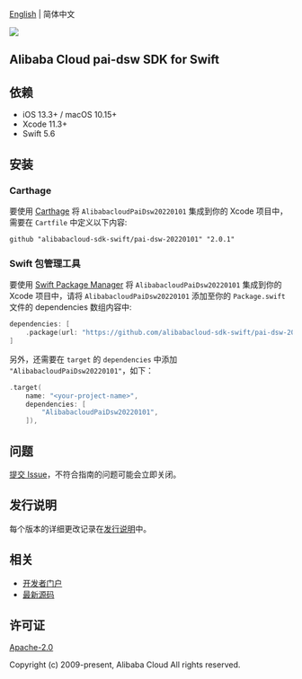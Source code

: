 [English](README.md) | 简体中文

![](https://aliyunsdk-pages.alicdn.com/icons/AlibabaCloud.svg)

## Alibaba Cloud pai-dsw SDK for Swift

## 依赖

- iOS 13.3+ / macOS 10.15+
- Xcode 11.3+
- Swift 5.6

## 安装

### Carthage

要使用 [Carthage](https://github.com/Carthage/Carthage) 将 `AlibabacloudPaiDsw20220101` 集成到你的 Xcode 项目中，需要在 `Cartfile` 中定义以下内容:

```ogdl
github "alibabacloud-sdk-swift/pai-dsw-20220101" "2.0.1"
```

### Swift 包管理工具

要使用 [Swift Package Manager](https://swift.org/package-manager/) 将 `AlibabacloudPaiDsw20220101` 集成到你的 Xcode 项目中，请将 `AlibabacloudPaiDsw20220101` 添加至你的 `Package.swift` 文件的 dependencies 数组内容中:

```swift
dependencies: [
    .package(url: "https://github.com/alibabacloud-sdk-swift/pai-dsw-20220101.git", from: "2.0.1")
]
```

另外，还需要在 `target` 的 `dependencies` 中添加 `"AlibabacloudPaiDsw20220101"`，如下：

```swift
.target(
    name: "<your-project-name>",
    dependencies: [
        "AlibabacloudPaiDsw20220101",
    ]),
```

## 问题

[提交 Issue](https://github.com/alibabacloud-sdk-swift/pai-dsw-20220101/issues/new)，不符合指南的问题可能会立即关闭。

## 发行说明

每个版本的详细更改记录在[发行说明](./ChangeLog.txt)中。

## 相关

* [开发者门户](https://next.api.aliyun.com/home)
* [最新源码](https://github.com/alibabacloud-sdk-swift/pai-dsw-20220101)

## 许可证

[Apache-2.0](http://www.apache.org/licenses/LICENSE-2.0)

Copyright (c) 2009-present, Alibaba Cloud All rights reserved.
